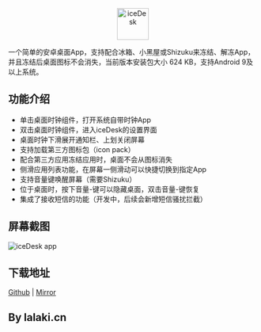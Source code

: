 <div align="center"><img src="https://mirrors.lalaki.cn/icon.png" width="64" alt="iceDesk"></div>

一个简单的安卓桌面App，支持配合冰箱、小黑屋或Shizuku来冻结、解冻App，并且冻结后桌面图标不会消失，当前版本安装包大小 624 KB，支持Android 9及以上系统。

## 功能介绍

+ 单击桌面时钟组件，打开系统自带时钟App
+ 双击桌面时钟组件，进入iceDesk的设置界面
+ 桌面时钟下滑展开通知栏、上划关闭屏幕
+ 支持加载第三方图标包（icon pack）
+ 配合第三方应用冻结应用时，桌面不会从图标消失
+ 侧滑应用列表功能，在屏幕一侧滑动可以快捷切换到指定App
+ 支持音量键唤醒屏幕（需要Shizuku）
+ 位于桌面时，按下音量-键可以隐藏桌面，双击音量-键恢复
+ 集成了接收短信的功能（开发中，后续会新增短信骚扰拦截）

## 屏幕截图
![iceDesk app](https://fastly.jsdelivr.net/gh/lalakii/iceDesk@master/demo.jpg)

## 下载地址

[Github](https://github.com/lalakii/iceDesk/releases) | [Mirror](https://mirros.lalaki.cn)

## By lalaki.cn
